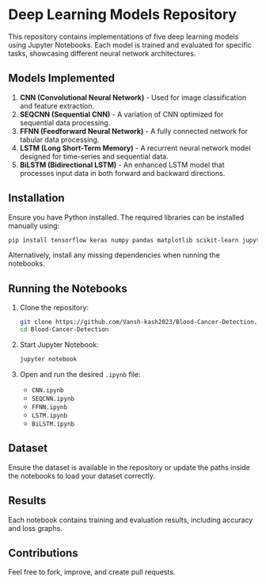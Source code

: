 # Deep Learning Models Repository

This repository contains implementations of five deep learning models using Jupyter Notebooks. Each model is trained and evaluated for specific tasks, showcasing different neural network architectures.

## Models Implemented

1. **CNN (Convolutional Neural Network)** - Used for image classification and feature extraction.
2. **SEQCNN (Sequential CNN)** - A variation of CNN optimized for sequential data processing.
3. **FFNN (Feedforward Neural Network)** - A fully connected network for tabular data processing.
4. **LSTM (Long Short-Term Memory)** - A recurrent neural network model designed for time-series and sequential data.
5. **BiLSTM (Bidirectional LSTM)** - An enhanced LSTM model that processes input data in both forward and backward directions.

## Installation

Ensure you have Python installed. The required libraries can be installed manually using:

```bash
pip install tensorflow keras numpy pandas matplotlib scikit-learn jupyter seaborn
```

Alternatively, install any missing dependencies when running the notebooks.

## Running the Notebooks

1. Clone the repository:
   ```bash
   git clone https://github.com/Vansh-kash2023/Blood-Cancer-Detection.git
   cd Blood-Cancer-Detection
   ```

2. Start Jupyter Notebook:
   ```bash
   jupyter notebook
   ```

3. Open and run the desired `.ipynb` file:
   - `CNN.ipynb`
   - `SEQCNN.ipynb`
   - `FFNN.ipynb`
   - `LSTM.ipynb`
   - `BiLSTM.ipynb`

## Dataset

Ensure the dataset is available in the repository or update the paths inside the notebooks to load your dataset correctly.

## Results

Each notebook contains training and evaluation results, including accuracy and loss graphs.

## Contributions

Feel free to fork, improve, and create pull requests.

